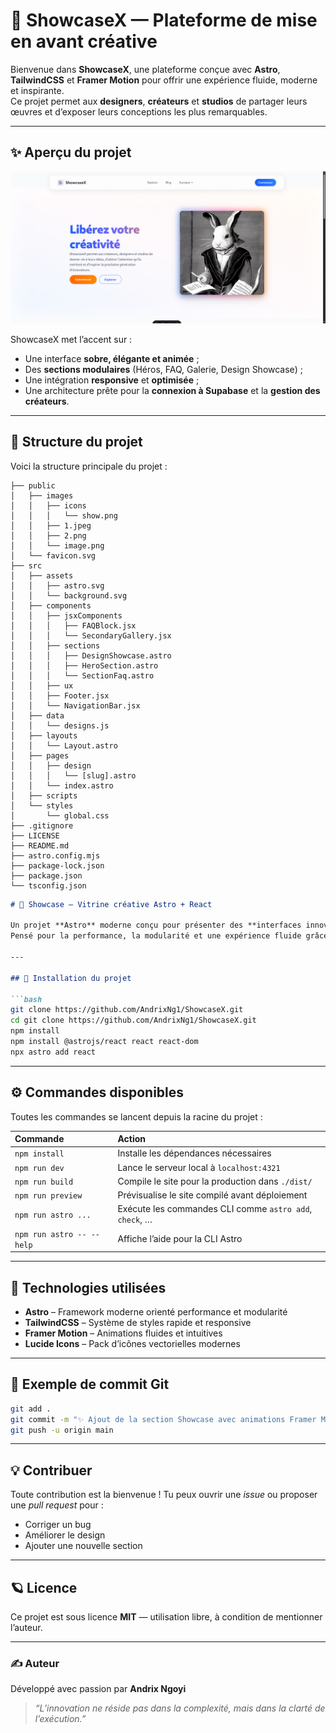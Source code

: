 # 🌌 ShowcaseX — Plateforme de mise en avant créative

Bienvenue dans **ShowcaseX**, une plateforme conçue avec **Astro**, **TailwindCSS** et **Framer Motion** pour offrir une expérience fluide, moderne et inspirante.  
Ce projet permet aux **designers**, **créateurs** et **studios** de partager leurs œuvres et d’exposer leurs conceptions les plus remarquables.

---

## ✨ Aperçu du projet

![Aperçu du projet ShowcaseX](./public/images/image.png)

ShowcaseX met l’accent sur :
- Une interface **sobre, élégante et animée** ;
- Des **sections modulaires** (Héros, FAQ, Galerie, Design Showcase) ;
- Une intégration **responsive** et **optimisée** ;
- Une architecture prête pour la **connexion à Supabase** et la **gestion des créateurs**.

---

## 📂 Structure du projet

Voici la structure principale du projet :

```
├── public
│   ├── images
│   │   ├── icons
│   │   │   └── show.png
│   │   ├── 1.jpeg
│   │   ├── 2.png
│   │   └── image.png
│   └── favicon.svg
├── src
│   ├── assets
│   │   ├── astro.svg
│   │   └── background.svg
│   ├── components
│   │   ├── jsxComponents
│   │   │   ├── FAQBlock.jsx
│   │   │   └── SecondaryGallery.jsx
│   │   ├── sections
│   │   │   ├── DesignShowcase.astro
│   │   │   ├── HeroSection.astro
│   │   │   └── SectionFaq.astro
│   │   ├── ux
│   │   ├── Footer.jsx
│   │   └── NavigationBar.jsx
│   ├── data
│   │   └── designs.js
│   ├── layouts
│   │   └── Layout.astro
│   ├── pages
│   │   ├── design
│   │   │   └── [slug].astro
│   │   └── index.astro
│   ├── scripts
│   └── styles
│       └── global.css
├── .gitignore
├── LICENSE
├── README.md
├── astro.config.mjs
├── package-lock.json
├── package.json
└── tsconfig.json
```




````markdown
# 🎨 Showcase — Vitrine créative Astro + React

Un projet **Astro** moderne conçu pour présenter des **interfaces innovantes**, des **concepts UI/UX** et des **designs futuristes**.  
Pensé pour la performance, la modularité et une expérience fluide grâce à **Framer Motion**.

---

## 🚀 Installation du projet

```bash
git clone https://github.com/AndrixNg1/ShowcaseX.git
cd git clone https://github.com/AndrixNg1/ShowcaseX.git
npm install
npm install @astrojs/react react react-dom
npx astro add react
````

---

## ⚙️ Commandes disponibles

Toutes les commandes se lancent depuis la racine du projet :

| Commande                  | Action                                                  |
| :------------------------ | :------------------------------------------------------ |
| `npm install`             | Installe les dépendances nécessaires                    |
| `npm run dev`             | Lance le serveur local à `localhost:4321`               |
| `npm run build`           | Compile le site pour la production dans `./dist/`       |
| `npm run preview`         | Prévisualise le site compilé avant déploiement          |
| `npm run astro ...`       | Exécute les commandes CLI comme `astro add`, `check`, … |
| `npm run astro -- --help` | Affiche l’aide pour la CLI Astro                        |

---

## 🚀 Technologies utilisées

* **Astro** – Framework moderne orienté performance et modularité
* **TailwindCSS** – Système de styles rapide et responsive
* **Framer Motion** – Animations fluides et intuitives
* **Lucide Icons** – Pack d’icônes vectorielles modernes

---

## 🧩 Exemple de commit Git

```bash
git add .
git commit -m "✨ Ajout de la section Showcase avec animations Framer Motion et support React"
git push -u origin main
```

---

## 💡 Contribuer

Toute contribution est la bienvenue !
Tu peux ouvrir une *issue* ou proposer une *pull request* pour :

* Corriger un bug
* Améliorer le design
* Ajouter une nouvelle section

---

## 🪐 Licence

Ce projet est sous licence **MIT** — utilisation libre, à condition de mentionner l’auteur.

---

### ✍️ Auteur

Développé avec passion par **Andrix Ngoyi**

> *“L’innovation ne réside pas dans la complexité, mais dans la clarté de l’exécution.”*
